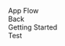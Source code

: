 <link rel="stylesheet" href="{{ site.baseurl }}/css/docs.css">
<link rel="stylesheet" type="text/css" href="//fonts.googleapis.com/css?family=Raleway" />
<div class="title">App Flow</div>
<div class="section">

</div>
<div class="section app-tray">
  <div class="app">
    <div class="app-header app-icon"><i class="fa fa-cog"></i></div>
    <div class="app-content">
    <div class="col-xs-1 app-close"><i class="fa fa-chevron-left"></i> Back</div>
    <div class="col-xs-10 fr fs-lg">Getting Started</div>
    <div class="col-xs-1"></div>
    <div class="col-xs-12"></div>
    </div>
    <div class="app-title">Test</div>
  <div>
</div>
